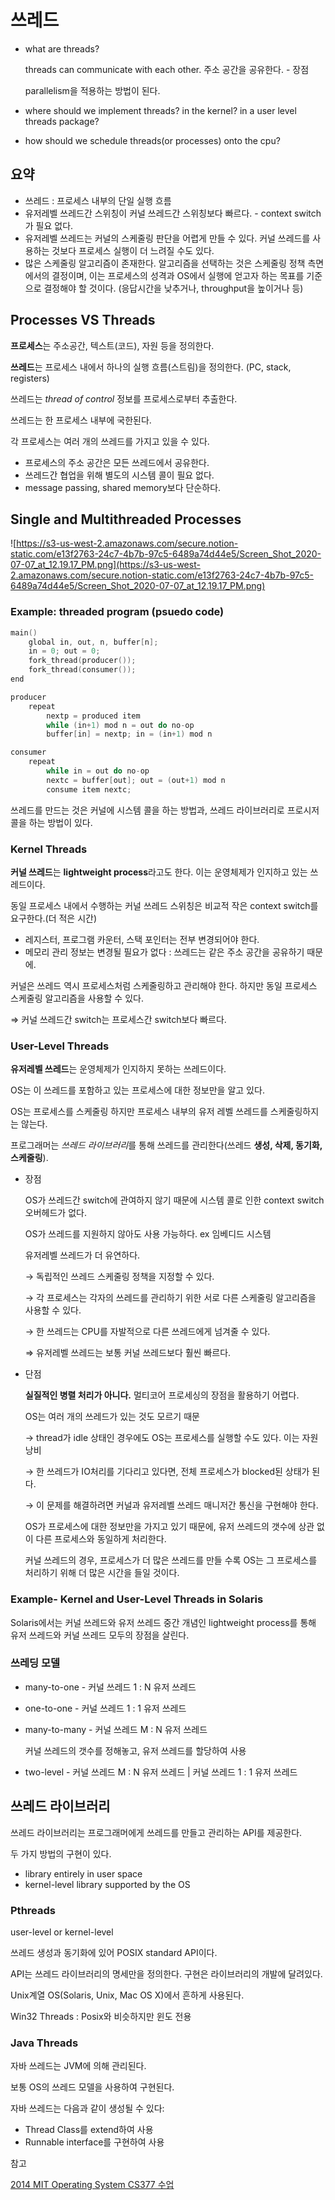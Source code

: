 # 쓰레드

- what are threads?

    threads can communicate with each other. 주소 공간을 공유한다. - 장점

    parallelism을 적용하는 방법이 된다.

- where should we implement threads? in the kernel? in a user level threads package?
- how should we schedule threads(or processes) onto the cpu?

## 요약

- 쓰레드 : 프로세스 내부의 단일 실행 흐름
- 유저레벨 쓰레드간 스위칭이 커널 쓰레드간 스위칭보다 빠르다. - context switch가 필요 없다.
- 유저레벨 쓰레드는 커널의 스케줄링 판단을 어렵게 만들 수 있다. 커널 쓰레드를 사용하는 것보다 프로세스 실행이 더 느려질 수도 있다.
- 많은 스케줄링 알고리즘이 존재한다. 알고리즘을 선택하는 것은 스케줄링 정책 측면에서의 결정이며, 이는 프로세스의 성격과 OS에서 실행에 얻고자 하는 목표를 기준으로 결정해야 할 것이다. (응답시간을 낮추거나, throughput을 높이거나 등)


## Processes VS Threads

**프로세스**는 주소공간, 텍스트(코드), 자원 등을 정의한다.

**쓰레드**는 프로세스 내에서 하나의 실행 흐름(스트림)을 정의한다. (PC, stack, registers)

쓰레드는 *thread of control* 정보를 프로세스로부터 추출한다.

쓰레드는 한 프로세스 내부에 국한된다.

각 프로세스는 여러 개의 쓰레드를 가지고 있을 수 있다.

- 프로세스의 주소 공간은 모든 쓰레드에서 공유한다.
- 쓰레드간 협업을 위해 별도의 시스템 콜이 필요 없다.
- message passing, shared memory보다 단순하다.

## Single and Multithreaded Processes

![https://s3-us-west-2.amazonaws.com/secure.notion-static.com/e13f2763-24c7-4b7b-97c5-6489a74d44e5/Screen_Shot_2020-07-07_at_12.19.17_PM.png](https://s3-us-west-2.amazonaws.com/secure.notion-static.com/e13f2763-24c7-4b7b-97c5-6489a74d44e5/Screen_Shot_2020-07-07_at_12.19.17_PM.png)

### Example: threaded program (psuedo code)

```c
main()
	global in, out, n, buffer[n];
	in = 0; out = 0;
	fork_thread(producer());
	fork_thread(consumer());
end

producer
	repeat
		nextp = produced item
		while (in+1) mod n = out do no-op
		buffer[in] = nextp; in = (in+1) mod n

consumer
	repeat
		while in = out do no-op
		nextc = buffer[out]; out = (out+1) mod n
		consume item nextc;
```

쓰레드를 만드는 것은 커널에 시스템 콜을 하는 방법과, 쓰레드 라이브러리로 프로시저 콜을 하는 방법이 있다.

### Kernel Threads

**커널 쓰레드**는 **lightweight process**라고도 한다. 이는 운영체제가 인지하고 있는 쓰레드이다.

동일 프로세스 내에서 수행하는 커널 쓰레드 스위칭은 비교적 작은 context switch를 요구한다.(더 적은 시간)

- 레지스터, 프로그램 카운터, 스택 포인터는 전부 변경되어야 한다.
- 메모리 관리 정보는 변경될 필요가 없다 : 쓰레드는 같은 주소 공간을 공유하기 때문에.

커널은 쓰레드 역시 프로세스처럼 스케줄링하고 관리해야 한다. 하지만 동일 프로세스 스케줄링 알고리즘을 사용할 수 있다.

⇒ 커널 쓰레드간 switch는 프로세스간 switch보다 빠르다.

### User-Level Threads

**유저레벨 쓰레드**는 운영체제가 인지하지 못하는 쓰레드이다.

OS는 이 쓰레드를 포함하고 있는 프로세스에 대한 정보만을 알고 있다.

OS는 프로세스를 스케줄링 하지만 프로세스 내부의 유저 레벨 쓰레드를 스케줄링하지는 않는다.

프로그래머는 *쓰레드 라이브러리*를 통해 쓰레드를 관리한다(쓰레드 **생성, 삭제, 동기화, 스케줄링**).

- 장점

    OS가 쓰레드간 switch에 관여하지 않기 때문에 시스템 콜로 인한 context switch 오버헤드가 없다.

    OS가 쓰레드를 지원하지 않아도 사용 가능하다. ex 임베디드 시스템

    유저레벨 쓰레드가 더 유연하다.

    → 독립적인 쓰레드 스케줄링 정책을 지정할 수 있다.

    → 각 프로세스는 각자의 쓰레드를 관리하기 위한 서로 다른 스케줄링 알고리즘을 사용할 수 있다.

    → 한 쓰레드는 CPU를 자발적으로 다른 쓰레드에게 넘겨줄 수 있다.

    ⇒ 유저레벨 쓰레드는 보통 커널 쓰레드보다 훨씬 빠르다.

- 단점

    **실질적인 병렬 처리가 아니다.** 멀티코어 프로세싱의 장점을 활용하기 어렵다.

    OS는 여러 개의 쓰레드가 있는 것도 모르기 때문

    → thread가 idle 상태인 경우에도 OS는 프로세스를 실행할 수도 있다. 이는 자원낭비

    → 한 쓰레드가 IO처리를 기다리고 있다면, 전체 프로세스가 blocked된 상태가 된다.

    → 이 문제를 해결하려면 커널과 유저레벨 쓰레드 매니저간 통신을 구현해야 한다.

    OS가 프로세스에 대한 정보만을 가지고 있기 때문에, 유저 쓰레드의 갯수에 상관 없이 다른 프로세스와 동일하게 처리한다.

    커널 쓰레드의 경우, 프로세스가 더 많은 쓰레드를 만들 수록 OS는 그 프로세스를 처리하기 위해 더 많은 시간을 들일 것이다.

### Example- Kernel and User-Level Threads in Solaris

Solaris에서는 커널 쓰레드와 유저 쓰레드 중간 개념인 lightweight process를 통해 유저 쓰레드와 커널 쓰레드 모두의 장점을 살린다.

### 쓰레딩 모델

- many-to-one - 커널 쓰레드 1 : N 유저 쓰레드
- one-to-one - 커널 쓰레드 1 : 1 유저 쓰레드
- many-to-many - 커널 쓰레드 M : N 유저 쓰레드

    커널 쓰레드의 갯수를 정해놓고, 유저 쓰레드를 할당하여 사용

- two-level - 커널 쓰레드 M : N 유저 쓰레드 | 커널 쓰레드 1 : 1 유저 쓰레드

## 쓰레드 라이브러리

쓰레드 라이브러리는 프로그래머에게 쓰레드를 만들고 관리하는 API를 제공한다.

두 가지 방법의 구현이 있다.

- library entirely in user space
- kernel-level library supported by the OS

### Pthreads

user-level or kernel-level

쓰레드 생성과 동기화에 있어 POSIX standard API이다.

API는 쓰레드 라이브러리의 명세만을 정의한다. 구현은 라이브러리의 개발에 달려있다.

Unix계열 OS(Solaris, Unix, Mac OS X)에서 흔하게 사용된다.

Win32 Threads : Posix와 비슷하지만 윈도 전용

### Java Threads

자바 쓰레드는 JVM에 의해 관리된다.

보통 OS의 쓰레드 모델을 사용하여 구현된다.

자바 쓰레드는 다음과 같이 생성될 수 있다:

- Thread Class를 extend하여 사용
- Runnable interface를 구현하여 사용

참고

[2014 MIT Operating System CS377 수업](https://www.youtube.com/playlist?list=PLacuG5pysFbDQU8kKxbUh4K5c1iL5_k7k)
